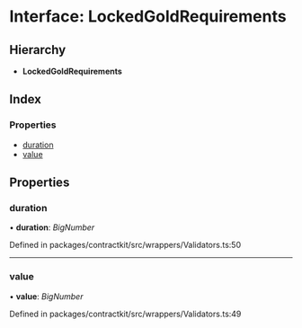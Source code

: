 # Interface: LockedGoldRequirements

## Hierarchy

* **LockedGoldRequirements**

## Index

### Properties

* [duration](_wrappers_validators_.lockedgoldrequirements.md#duration)
* [value](_wrappers_validators_.lockedgoldrequirements.md#value)

## Properties

###  duration

• **duration**: *BigNumber*

Defined in packages/contractkit/src/wrappers/Validators.ts:50

___

###  value

• **value**: *BigNumber*

Defined in packages/contractkit/src/wrappers/Validators.ts:49
